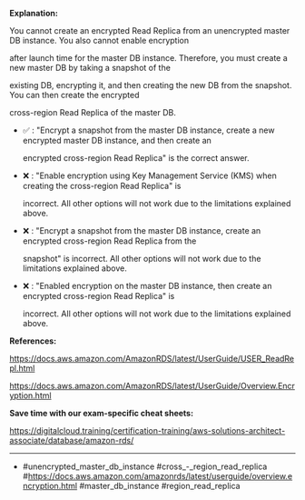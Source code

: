 **Explanation:**

You cannot create an encrypted Read Replica from an unencrypted master DB instance. You also cannot enable encryption

after launch time for the master DB instance. Therefore, you must create a new master DB by taking a snapshot of the

existing DB, encrypting it, and then creating the new DB from the snapshot. You can then create the encrypted

cross-region Read Replica of the master DB.

- ✅ :  "Encrypt a snapshot from the master DB instance, create a new encrypted master DB instance, and then create an

  encrypted cross-region Read Replica" is the correct answer.

- ❌ :  "Enable encryption using Key Management Service (KMS) when creating the cross-region Read Replica" is

  incorrect. All other options will not work due to the limitations explained above.

- ❌ :  "Encrypt a snapshot from the master DB instance, create an encrypted cross-region Read Replica from the

  snapshot" is incorrect. All other options will not work due to the limitations explained above.

- ❌ :  "Enabled encryption on the master DB instance, then create an encrypted cross-region Read Replica" is

  incorrect. All other options will not work due to the limitations explained above.

**References:**

<https://docs.aws.amazon.com/AmazonRDS/latest/UserGuide/USER_ReadRepl.html>

<https://docs.aws.amazon.com/AmazonRDS/latest/UserGuide/Overview.Encryption.html>

**Save time with our exam-specific cheat sheets:**

<https://digitalcloud.training/certification-training/aws-solutions-architect-associate/database/amazon-rds/>

----

- #unencrypted_master_db_instance #cross_-_region_read_replica #<https://docs.aws.amazon.com/amazonrds/latest/userguide/overview.encryption.html> #master_db_instance #region_read_replica
